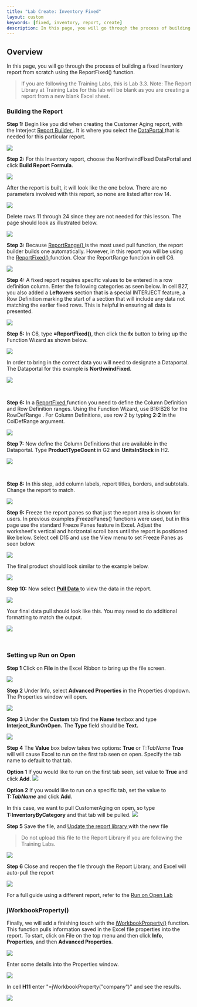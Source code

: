 ```yaml
---
title: "Lab Create: Inventory Fixed"
layout: custom
keywords: [fixed, inventory, report, create]
description: In this page, you will go through the process of building a fixed Inventory report from scratch using the ReportFixed() function.
---
```


##  **Overview**

In this page, you will go through the process of building a fixed Inventory report from scratch using the ReportFixed() function. 

<blockquote class=lab_info>
  If you are following the Training Labs, this is Lab 3.3. Note: The Report Library at Training Labs for this lab will be blank as you are creating a report from a new blank Excel sheet.
</blockquote>

###  Building the Report 

**Step 1:** Begin like you did when creating the Customer Aging report, with the Interject [ Report Builder ](/wGetStarted/INTERJECT-Ribbon-Menu-Items.html#report-builder). It is where you select the  [ DataPortal ](/wIndex/Common-Dataportal-Index.html) that is needed for this particular report. 

![](/images/L-Create-InventoryFix/01.png) 
<br>

**Step 2:** For this Inventory report, choose the NorthwindFixed DataPortal and click **Build Report Formula**. 

![](/images/L-Create-InventoryFix/02.png) 
<br>

After the report is built, it will look like the one below. There are no parameters involved with this report, so none are listed after row 14. 

![](/images/L-Create-InventoryFix/03.png)
<br>

Delete rows 11 through 24 since they are not needed for this lesson. The page should look as illustrated below. 

![](/images/L-Create-InventoryFix/04.png)
<br>

**Step 3:** Because [ ReportRange() ](/wIndex/ReportRange.html) is the most used pull function, the report builder builds one automatically. However, in this report you will be using the [ ReportFixed() ](/wIndex/ReportFixed.html) function. Clear the ReportRange function in cell C6. 

![](/images/L-Create-InventoryFix/05.png)
<br>

**Step 4:** A fixed report requires specific values to be entered in a row definition column. Enter the following categories as seen below. In cell B27, you also added a **Leftovers** section that is a special INTERJECT feature, a Row Definition marking the start of a section that will include any data not matching the earlier fixed rows. This is helpful in ensuring all data is presented. 

![](/images/L-Create-InventoryFix/08.png)
<br>

**Step 5:** In C6, type **=ReportFixed()**, then click the **fx** button to bring up the Function Wizard as shown below. 

![](/images/L-Create-InventoryFix/06.png)
<br>

In order to bring in the correct data you will need to designate a Dataportal. The Dataportal for this example is **NorthwindFixed**. 

![](/images/L-Create-InventoryFix/07.png)

<br>

**Step 6:** In a [ ReportFixed ](/wIndex/ReportFixed.html) function you need to define the Column Definition and Row Definition ranges. Using the Function Wizard, use B16:B28 for the  RowDefRange . For Column Definitions, use row 2 by typing **2:2** in the ColDefRange argument. 

![](/images/L-Create-InventoryFix/09.png)
<br>

**Step 7:** Now define the Column Definitions that are available in the Dataportal. Type **ProductTypeCount** in G2 and **UnitsInStock** in H2. 

![](/images/L-Create-InventoryFix/10.png)   

<br>

**Step 8:** In this step, add column labels, report titles, borders, and subtotals. Change the report to match. 

![](/images/L-Create-InventoryFix/11.png)
<br>

**Step 9:** Freeze the report panes so that just the report area is shown for users. In previous examples jFreezePanes() functions were used, but in this page use the standard Freeze Panes feature in Excel. Adjust the worksheet's vertical and horizontal scroll bars until the report is positioned like below. Select cell D15 and use the View menu to set Freeze Panes as seen below. 

![](/images/L-Create-InventoryFix/12.png)
<br>

The final product should look similar to the example below. 

![](/images/L-Create-InventoryFix/13.png)
<br>

**Step 10:** Now select [ **Pull Data** ](/wGetStarted/INTERJECT-Ribbon-Menu-Items.html#pull-data) to view the data in the report. 

![](/images/L-Create-InventoryFix/14.png)
<br>

Your final data pull should look like this. You may need to do additional formatting to match the output. 

![](/images/L-Create-InventoryFix/15.png)

<br>

### Setting up Run on Open

**Step 1** Click on **File** in the Excel Ribbon to bring up the file screen.

![](/images/L-Create-InventoryFix/16.png)
<br>

**Step 2** Under Info, select **Advanced Properties** in the Properties dropdown. The Properties window will open.

![](/images/L-Create-InventoryFix/17.png)
<br>

**Step 3** Under the **Custom** tab find the **Name** textbox and type **Interject_RunOnOpen.** The **Type** field should be **Text.**

![](/images/L-Create-InventoryFix/18.png)
<br>

**Step 4** The **Value** box below takes two options: **True** or T:*TabName* **True** will will cause Excel to run on the first tab seen on open. Specify the tab name to default to that tab.

**Option 1** If you would like to run on the first tab seen, set value to **True** and click **Add**.
![](/images/L-Create-InventoryFix/19.png)
<br>

**Option 2** If you would like to run on a specific tab, set the value to **T:*TabName*** and click **Add**.

In this case, we want to pull CustomerAging on open, so type **T:InventoryByCategory** and that tab will be pulled. 
![](/images/L-Create-InventoryFix/20.png)
<br> 

**Step 5** Save the file, and [ Update the report library ](/wGetStarted/L-Create-UpdatingReportLibrary.html) with the new file

<blockquote class=lab_info>
  Do not upload this file to the Report Library if you are following the Training Labs.
</blockquote>

![](/images/L-Create-InventoryFix/21.png)
<br>

**Step 6** Close and reopen the file through the Report Library, and Excel will auto-pull the report

![](/images/L-Create-InventoryFix/15.png)
<br>

For a full guide using a different report, refer to the [ Run on Open Lab ](/wGetStarted/L-Create-RunOnOpen.html)

### jWorkbookProperty()

Finally, we will add a finishing touch with the [jWorkbookProperty()](/wIndex/jWorkbookProperty.html) function. This function pulls information saved in the Excel file properties into the report. To start, click on File on the top menu and then click **Info**, **Properties**, and then **Advanced Properties**.

![](/images/L-Create-InventoryFix/jWorkbookPropertySettingsClick.png)
<br>

Enter some details into the Properties window.

![](/images/L-Create-InventoryFix/jWorkbookPropertySettings.png)
<br>

In cell **H11** enter "=jWorkbookProperty("company")" and see the results.

![](/images/L-Create-InventoryFix/jWorkbookPropertyEntered.png)
<br>
